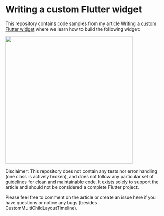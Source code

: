 # Writing a custom Flutter widget

This repository contains code samples from my article [Writing a custom Flutter widget](https://github.com/ajgreenman/custom-flutter-widget/) where we learn how to build the following widget:

<img src="https://user-images.githubusercontent.com/7976751/159189943-e1ad7d57-28a6-4c3a-bb80-e9cfc529b3e5.png" width="400">

Disclaimer: This repository does not contain any tests nor error handling (one class is actively broken), and does not follow any particular set of guidelines for clean and maintainable code. It exists solely to support the article and should not be considered a complete Flutter project.

Please feel free to comment on the article or create an issue here if you have questions or notice any bugs (besides CustomMultiChildLayoutTimeline).
